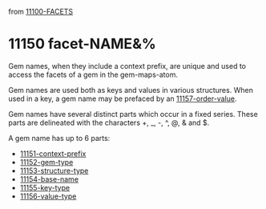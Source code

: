 from [11100-FACETS](11100-FACETS.md)
# 11150 facet-NAME&%

Gem names, when they include a context prefix, are unique and used to access the facets of a gem in the gem-maps-atom.

Gem names are used both as keys and values in various structures. When used in a key, a gem name may be prefaced by an [11157-order-value](11157-order-value.md).

Gem names have several distinct parts which occur in a fixed series. These parts are delineated with the characters +, \_, -, ^, @, & and $.

A gem name has up to 6 parts:

- [11151-context-prefix](11151-context-prefix.md)
- [11152-gem-type](11152-gem-type.md)
- [11153-structure-type](11153-structure-type.md)
- [11154-base-name](11154-base-name.md)
- [11155-key-type](11155-key-type.md)
- [11156-value-type](11156-value-type.md)
